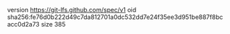 version https://git-lfs.github.com/spec/v1
oid sha256:fe76d0b222d49c7da812701a0dc532dd7e24f35ee3d951be887f8bcacc0d2a73
size 385
